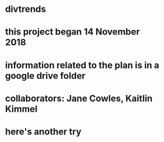 # divtrends
# this project began 14 November 2018
# information related to the plan is in a google drive folder
# collaborators: Jane Cowles, Kaitlin Kimmel

# here's another try